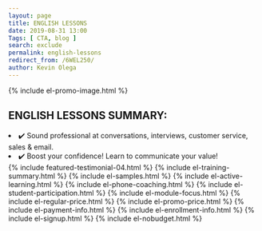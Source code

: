 ```yaml
--- 
layout: page 
title: ENGLISH LESSONS
date: 2019-08-31 13:00
Tags: [ CTA, blog ]
search: exclude
permalink: english-lessons
redirect_from: /6WEL250/ 
author: Kevin Olega 
--- 
```

{% include el-promo-image.html %}

<h2>ENGLISH LESSONS SUMMARY:</h2>
<li>✔️ Sound professional at conversations, interviews, customer service, sales & email.</li>
<li>✔️ Boost your confidence! Learn to communicate your value!</li>
</ul>
{% include featured-testimonial-04.html %}
{% include el-training-summary.html %}
{% include el-samples.html %}
{% include el-active-learning.html %}
{% include el-phone-coaching.html %}
{% include el-student-participation.html %}
{% include el-module-focus.html %}
{% include el-regular-price.html %}
{% include el-promo-price.html %}
{% include el-payment-info.html %}
{% include el-enrollment-info.html %}
{% include el-signup.html %}
{% include el-nobudget.html %}